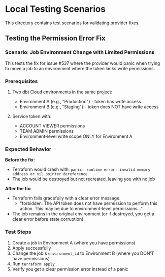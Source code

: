 # Local Testing Scenarios

This directory contains test scenarios for validating provider fixes.

## Testing the Permission Error Fix

### Scenario: Job Environment Change with Limited Permissions

This tests the fix for issue #537 where the provider would panic when trying to move a job to an environment where the token lacks write permissions.

### Prerequisites

1. Two dbt Cloud environments in the same project:
   - Environment A (e.g., "Production") - token has write access
   - Environment B (e.g., "Staging") - token does NOT have write access

2. Service token with:
   - ACCOUNT VIEWER permissions
   - TEAM ADMIN permissions
   - Environment-level write scope ONLY for Environment A

### Expected Behavior

**Before the fix:**
- Terraform would crash with: `panic: runtime error: invalid memory address or nil pointer dereference`
- The job would be destroyed but not recreated, leaving you with no job

**After the fix:**
- Terraform fails gracefully with a clear error message:
  - "forbidden: The API token does not have permission to perform this action. This may be due to environment-level permissions..."
- The job remains in the original environment (or if destroyed, you get a clear error before state corruption)

### Test Steps

1. Create a job in Environment A (where you have permissions)
2. Apply successfully
3. Change the job's `environment_id` to Environment B (where you DON'T have permissions)
4. Run `terraform apply`
5. Verify you get a clear permission error instead of a panic


